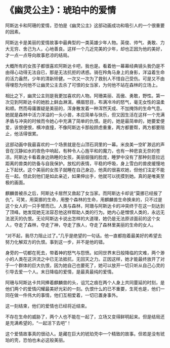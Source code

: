 # 《幽灵公主》：琥珀中的爱情

阿斯达卡和阿珊的爱情，恐怕是《幽灵公主》这部动画成功和吸引人的一个很重要的因素。 

阿斯达卡是美丽的爱情故事中最典型的一类英雄少年人物。英俊、帅气、勇敢、力大无穷、舍己为人，心地善良。这样一个几近完美的少年，却也正因为他的美好，才一点一点导向故事悲凉的结局。 

大概所有的女孩子都很喜欢阿斯达卡吧，我也是。看着他一幕幕经典镜头我仍是不由得心动得无法自已，那是无法抗拒的诱惑。骑在羚角马身上的身影，洋溢着生命的活力盎然，少年的清新矫健。一次又一次为了救别人不惜自己受伤。可是又不由得埋怨为何他不让幽灵公主去杀了可恨的女当家，为何他不站在森林的立场上。 

相比之下，幽灵公主则是我更加喜欢的人物。阿珊美丽、高傲、勇敢，野性。第一次见到阿斯达卡的她脸上鲜血淋漓，横眉怒目，布满冷冷的怒气，毫无女性的温柔和顺。然而毋庸置疑是美丽的，浑身散发着一种浑然天成、不加掩饰的生命气息。她就是森林中活力洋溢的一头小兽，本应简单与快乐，但又因生活在这样一个充满矛盾与冲突的时候而令她心中充满了简单的仇恨。是的，她是最简单的，她要爱便爱，该恨便恨，横冲直撞，不像阿斯达卡那般顾虑重重，两方都要帮，两方都要阻止，他活得很累。 

这部动画中我最喜欢的一个场景就是在山顶石洞里的一幕。米良美一空旷渺远的声音在沉静如水的夜色中响起，有种令人心旌平和的魔力，也有一种悲哀无奈的苍凉。阿斯达卡看着身边熟睡的女孩，美丽倔强的脸庞，睡梦中没有了那种刻意拉远距离的兽类的防备与自我保护。放松的表情，平稳的呼吸，身上雪白的兽皮缓慢地上下起伏。这个美丽的女孩子就睡在自己身边，他真的很喜欢她，但他们注定不能在一起。但此刻他们是如此亲近，如果伸出手，他就可以抚摸到她。真的是唯美至极的画面。 

麒麟兽被杀之后，阿斯达卡居然又救起了女当家。而阿斯达卡却说“莫挪已经报了仇”。可笑，用莫挪的生命，用整个森林的生命，用麒麟兽生命换来的，只不过是这个女人的一只手臂而已。人类与森林，阿珊与阿斯达卡的冲突终于在这一刻达到了顶峰。她发现她无法容忍他这样帮助人类的行为。她内心是憎恨人类的，永远无法泯灭的仇恨。无论阿斯达卡说出怎样的大道理，她仍是无法原谅面前的这个女人，夺走了森林，夺走了神，夺走了族人，夺走了森林里美丽的生命的女人。 

“对不起，我尽力阻止过了。”几乎是绝望的一句话。他一直都抱着最美好的希望去努力化解双方的仇恨。事到这一步，并不是他的错。 

身旁的一切都在死去，带着神的怒气与怨愤。如同世界末日般降临的灾难，两个渺小的人类在这洪流之中已无法抵抗，无回天之力。正因这样，她才能最终放开了对于一个群体的巨大仇恨，因为她自己也要死了，她可以放开一切只听从自己心灵的引导去爱一个人。末日降临的爱情，是最真最纯的爱情。 

阿珊与阿斯达卡共同捧着麒麟兽的头，诅咒之痕在两个人身上共同蔓延的时刻，是他们两个的爱情闪耀最美好光彩的一刻。仇恨什么的已不重要，生死也是，他们一同在做一件伟大的事情，他们互相爱着，一切已置身事外。 

这一刻结束，他们的爱情也已经将近结束。 

不存在生命的威胁了，两个人也不能在一起了，立场又变得鲜明起来。但是结局还是充满希望的，“一起活下去吧”！ 

这个爱情故事真的很动人。是藏在巨大的琥珀壳中一个精致的故事。但若是没有琥珀的壳，恐怕也未必这般美丽。